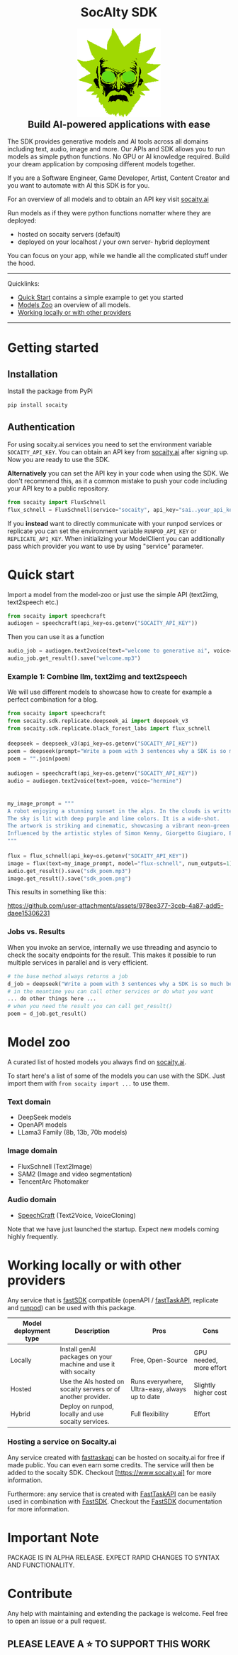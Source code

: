   <h1 align="center" style="margin-top:-25px">SocAIty SDK</h1>
<p align="center">
  <img align="center" src="docs/socaity_icon.png" height="200" />
</p>
  <h2 align="center" style="margin-top:-10px">Build AI-powered applications with ease </h2>


The SDK provides generative models and AI tools across all domains including text, audio, image and more. 
Our APIs and SDK allows you to run models as simple python functions. No GPU or AI knowledge required.
Build your dream application by composing different models together.

If you are a Software Engineer, Game Developer, Artist, Content Creator and you want to automate with AI this SDK is for you.

For an overview of all models and to obtain an API key visit [socaity.ai](https://www.socaity.ai)

Run models as if they were python functions nomatter where they are deployed:
- hosted on socaity servers (default)
- deployed on your localhost / your own server- hybrid deployment

You can focus on your app, while we handle all the complicated stuff under the hood.

<hr />

Quicklinks:
- [Quick Start](#quick-start) contains a simple example to get you started
- [Models Zoo](#model-zoo) an overview of all models.
- [Working locally or with other providers](#working-locally-or-with-other-providers)

<hr />

# Getting started

## Installation
Install the package from PyPi
```python
pip install socaity
```

## Authentication

For using socaity.ai services you need to set the environment variable `SOCAITY_API_KEY`.
You can obtain an API key from [socaity.ai](https://www.socaity.ai) after signing up.
Now you are ready to use the SDK.

**Alternatively** you can set the API key in your code when using the SDK. 
We don't recommend this, as it a common mistake to push your code including your API key to a public repository.
```python
from socaity import FluxSchnell
flux_schnell = FluxSchnell(service="socaity", api_key="sai..your_api_key")
```

If you **instead** want to directly communicate with your runpod services or replicate you can set 
the environment variable `RUNPOD_API_KEY` or `REPLICATE_API_KEY`.
When initializing your ModelClient you can additionally pass which provider you want to use by using "service" parameter.

# Quick start

Import a model from the model-zoo or just use the simple API (text2img, text2speech etc.)
```python
from socaity import speechcraft
audiogen = speechcraft(api_key=os.getenv("SOCAITY_API_KEY"))
```
Then you can use it as a function
```python
audio_job = audiogen.text2voice(text="welcome to generative ai", voice="hermine")
audio_job.get_result().save("welcome.mp3")
```

### Example 1: Combine llm, text2img and text2speech

We will use different models to showcase how to create for example a perfect combination for a blog.
```python
from socaity import speechcraft
from socaity.sdk.replicate.deepseek_ai import deepseek_v3
from socaity.sdk.replicate.black_forest_labs import flux_schnell

deepseek = deepseek_v3(api_key=os.getenv("SOCAITY_API_KEY"))
poem = deepseek(prompt="Write a poem with 3 sentences why a SDK is so much better than plain web requests.").get_result()
poem = "".join(poem)

audiogen = speechcraft(api_key=os.getenv("SOCAITY_API_KEY"))
audio = audiogen.text2voice(text=poem, voice="hermine")


my_image_prompt = """
A robot enjoying a stunning sunset in the alps. In the clouds is written in big letters "SOCAITY SDK".
The sky is lit with deep purple and lime colors. It is a wide-shot.
The artwork is striking and cinematic, showcasing a vibrant neon-green lime palette, rendered in an anime-style illustration with 4k detail. 
Influenced by the artistic styles of Simon Kenny, Giorgetto Giugiaro, Brian Stelfreeze, and Laura Iverson.
"""

flux = flux_schnell(api_key=os.getenv("SOCAITY_API_KEY"))
image = flux(text=my_image_prompt, model="flux-schnell", num_outputs=1)
audio.get_result().save("sdk_poem.mp3")
image.get_result().save("sdk_poem.png")
```
This results in something like this:

https://github.com/user-attachments/assets/978ee377-3ceb-4a87-add5-daee15306231

### Jobs vs. Results

When you invoke an service, internally we use threading and asyncio to check the socaity endpoints for the result.
This makes it possible to run multiple services in parallel and is very efficient.
```python
# the base method always returns a job
d_job = deepseek("Write a poem with 3 sentences why a SDK is so much better than plain web requests.")
# in the meantime you can call other services or do what you want
... do other things here ... 
# when you need the result you can call get_result()
poem = d_job.get_result()
```

# Model zoo

A curated list of hosted models you always find on [socaity.ai](https://www.socaity.ai).

To start here's a list of some of the models you can use with the SDK.
Just import them with ```from socaity import ...``` to use them.

### Text domain
- DeepSeek models
- OpenAPI models
- LLama3 Family (8b, 13b, 70b models)

### Image domain
- FluxSchnell (Text2Image)
- SAM2 (Image and video segmentation)
- TencentArc Photomaker

### Audio domain
- [SpeechCraft](https://github.com/SocAIty/SpeechCraft) (Text2Voice, VoiceCloning)


Note that we have just launched the startup. Expect new models coming highly frequently.


# Working locally or with other providers

Any service that is [fastSDK](https://github.com/SocAIty/fastsdk) compatible  (openAPI / [fastTaskAPI](https://github.com/SocAIty/FastTaskAPI), replicate and [runpod](https://www.runpod.io/)) 
can be used with this package.

Model deployment type    | Description                                                    | Pros                                           | Cons
-------------            |----------------------------------------------------------------|------------------------------------------------| ------------
Locally         | Install genAI packages on your machine and use it with socaity | Free, Open-Source                              | GPU needed, more effort
Hosted  | Use the AIs hosted on socaity servers or of another provider.  | Runs everywhere, Ultra-easy, always up to date | Slightly higher cost
Hybrid | Deploy on runpod, locally and use socaity services.            | Full flexibility                               | Effort




### Hosting a service on Socaity.ai

Any service created with [fasttaskapi]() can be hosted on socaity.ai for free if made public. You can even earn some credits.
The service will then be added to the socaity SDK.
Checkout [https://www.socaity.ai] for more information.

Furthermore: any service that is created with [FastTaskAPI](https://github.com/SocAIty/FastTaskAPI) can be easily used in combination with [FastSDK](https://github.com/SocaIty/fastsdk).
Checkout the [FastSDK](https://github.com/SocaIty/fastsdk) documentation for more information.


# Important Note
PACKAGE IS IN ALPHA RELEASE. 
EXPECT RAPID CHANGES TO SYNTAX AND FUNCTIONALITY.

# Contribute

Any help with maintaining and extending the package is welcome. 
Feel free to open an issue or a pull request.

## PLEASE LEAVE A :star: TO SUPPORT THIS WORK
